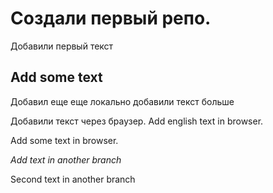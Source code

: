 # Создали первый репо.

Добавили первый текст
## Add some text

Добавил еще еще локально
добавили текст больше

Добавили текст через браузер. Add english text in browser.

Add some text in browser.

*Add text in another branch*

Second text in another branch